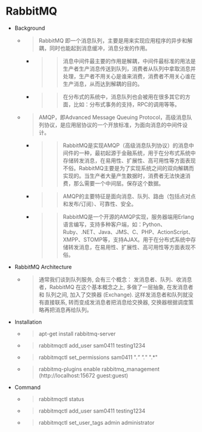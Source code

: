 
# RabbitMQ

* Background
	* > RabbitMQ 即一个消息队列，主要是用来实现应用程序的异步和解耦，同时也能起到消息缓冲，消息分发的作用。
		* >> 消息中间件最主要的作用是解耦，中间件最标准的用法是生产者生产消息传送到队列，消费者从队列中拿取消息并处理，生产者不用关心是谁来消费，消费者不用关心谁在生产消息，从而达到解耦的目的。
		* >> 在分布式的系统中，消息队列也会被用在很多其它的方面，比如：分布式事务的支持，RPC的调用等等。		
	* > AMQP，即Advanced Message Queuing Protocol，高级消息队列协议，是应用层协议的一个开放标准，为面向消息的中间件设计。
		* >> RabbitMQ是实现AMQP（高级消息队列协议）的消息中间件的一种，最初起源于金融系统，用于在分布式系统中存储转发消息，在易用性、扩展性、高可用性等方面表现不俗。RabbitMQ主要是为了实现系统之间的双向解耦而实现的。当生产者大量产生数据时，消费者无法快速消费，那么需要一个中间层。保存这个数据。
		* >> AMQP的主要特征是面向消息、队列、路由（包括点对点和发布/订阅）、可靠性、安全。
		* >> RabbitMQ是一个开源的AMQP实现，服务器端用Erlang语言编写，支持多种客户端，如：Python、Ruby、.NET、Java、JMS、C、PHP、ActionScript、XMPP、STOMP等，支持AJAX。用于在分布式系统中存储转发消息，在易用性、扩展性、高可用性等方面表现不俗。
		
* RabbitMQ Architecture
	* > 通常我们谈到队列服务, 会有三个概念： 发消息者、队列、收消息者，RabbitMQ 在这个基本概念之上, 多做了一层抽象, 在发消息者和 队列之间, 加入了交换器 (Exchange). 这样发消息者和队列就没有直接联系, 转而变成发消息者把消息给交换器, 交换器根据调度策略再把消息再给队列。
	
	
	
* Installation
	* > apt-get install rabbitmq-server 
	* > rabbitmqctl add_user sam0411 testing1234
	* > rabbitmqctl set_permissions sam0411 ".*" ".*" ".*"
	* > rabbitmq-plugins enable rabbitmq_management (http://localhost:15672 guest:guest)
	
* Command
	* > rabbitmqctl status
	* > rabbitmqctl add_user sam0411 testing1234
	* > rabbitmqctl set_user_tags admin administrator